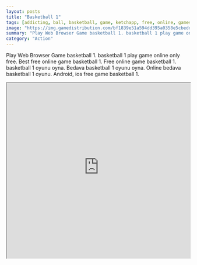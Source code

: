 ```yaml
---
layout: posts
title: "Basketball 1"
tags: [addicting, ball, basketball, game, ketchapp, free, online, games, oyna, game, free, games, play, play, games]
image: "https://img.gamedistribution.com/bf1839e51a594dd395a0358e5cbedd88.jpg"
summary: "Play Web Browser Game basketball 1. basketball 1 play game online only free. Best free online game basketball 1. Free online game basketball 1. basketball 1 oyunu oyna. Bedava basketball 1 oyunu oyna. Online bedava basketball 1 oyunu. Android, ios free game basketball 1."
category: "Action"
---
```


Play Web Browser Game basketball 1. basketball 1 play game online only free. Best free online game basketball 1. Free online game basketball 1. basketball 1 oyunu oyna. Bedava basketball 1 oyunu oyna. Online bedava basketball 1 oyunu. Android, ios free game basketball 1.

<iframe width="100%" height="480px;" src="https://html5.gamedistribution.com/bf1839e51a594dd395a0358e5cbedd88/"></iframe>
